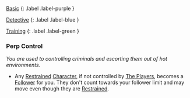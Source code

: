 
[Basic](Game/Progress#Basic)
{: .label .label-purple }

[Detective](Game/Detective)
{: .label .label-blue }

[Training](Game/Progress#Training)
{: .label .label-green }
### Perp Control
*You are used to controlling criminals and escorting them out of hot environments.*
* Any [Restrained](Game/Core/Effects#Restrained) [Character](Game/Core/Terminology#Character), if not controlled by [The Players](Game/Core/How-To-Play#The%20Players), becomes a [Follower](Game/Core/Terminology#Follower) for you. They don't count towards your follower limit and may move even though they are [Restrained](Game/Core/Effects#Restrained).

